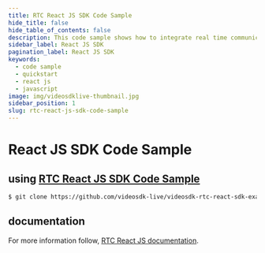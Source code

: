 ```yaml
---
title: RTC React JS SDK Code Sample
hide_title: false
hide_table_of_contents: false
description: This code sample shows how to integrate real time communication in your application on client side using React JS SDK.
sidebar_label: React JS SDK
pagination_label: React JS SDK
keywords:
  - code sample
  - quickstart
  - react js
  - javascript
image: img/videosdklive-thumbnail.jpg
sidebar_position: 1
slug: rtc-react-js-sdk-code-sample
---
```


# React JS SDK Code Sample

## using [RTC React JS SDK Code Sample](https://github.com/videosdk-live/videosdk-rtc-react-sdk-example)

```sh
$ git clone https://github.com/videosdk-live/videosdk-rtc-react-sdk-example
```

## documentation

For more information follow, [RTC React JS documentation](/docs/realtime-communication/sdk-reference/react-sdk/setup).
